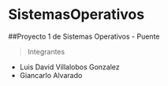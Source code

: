 # SistemasOperativos
 
##Proyecto 1 de Sistemas Operativos - Puente

>Integrantes

* Luis David Villalobos Gonzalez
* Giancarlo Alvarado
